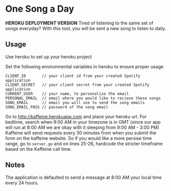 # One Song a Day
**HEROKU DEPLOYMENT VERSION**
Tired of listening to the same set of songs everyday?  With this tool, you will be sent a new song to listen to daily.

## Usage
Use heroku to set up your heroku project

Set the following environmental variables in heroku to ensure proper usage
```
CLIENT_ID       // your client id from your created Spotify application
CLIENT_SECRET   // your client secret from your created Spotify application
CURRENT_USER    // your name, to personalize the email
PERSONAL_EMAIL  // email where you would like to recieve these songs
SONG_EMAIL      // email you will use to send the song emails
SONG_EMAIL_PASS // password of the song email
```

Go to http://kaffeine.herokuapp.com and place your heroku url.  For bedtime, search when 9:00 AM in your timezone is in GMT (since our app will run at 8:00 AM we are okay with it sleeping from 9:00 AM - 3:00 PM)
Kaffeine will send requests every 30 minutes from when you submit the form on the kaffeine website.  So if you would like a more persise time range, go to `server.go` and on lines 25-26, hardcode the stricter timeframe based on the Kaffeine call time.  

## Notes
The application is defaulted to send a message at 8:00 AM your local time every 24 hours.


